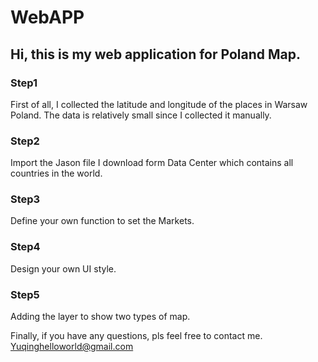# WebAPP

## Hi, this is my web application for Poland Map. 

### Step1
First of all, I collected the latitude and longitude of the places in Warsaw Poland. The data is relatively small since I collected it manually.

### Step2
Import the Jason file I download form Data Center which contains all countries in the world. 

### Step3
Define your own function to set the Markets.

### Step4
Design your own UI style.

### Step5
Adding the layer to show two types of map. 


Finally, if you have any questions, pls feel free to contact me. Yuqinghelloworld@gmail.com
